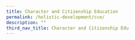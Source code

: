 ```yaml
---
title: Character and Citizenship Education
permalink: /holistic-development/cce/
description: ""
third_nav_title: Character and Citizenship Edu
---
```

